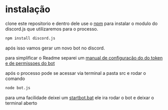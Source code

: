 # instalação
clone este repositorio e dentro dele 
use o [npm](https://www.npmjs.com) para instalar o modulo do discord.js que utilizaremos para o processo.
```bash
npm install discord.js
```
após isso vamos gerar um novo bot no discord.

para simplificar o Readme separei um [manual  de configuração do do token e de permissoes do bot](TokenNbot.md)

após o processo pode se acessar via terminal a pasta src e rodar o comando

```bash
node bot.js
```
para uma facilidade deixei um [startbot.bat](startbot.bat) ele ira rodar o bot e deixar o terminal aberto